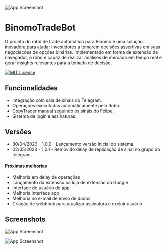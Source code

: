 ![App Screenshot](https://perfectpay-files.s3.us-east-2.amazonaws.com/app/img/plan/PPPB4GB0/pplqqbpreimageheaderpathcheckout_1200x300.jpg)

# BinomoTradeBot

O projeto do robô de trade automático para Binomo é uma solução inovadora para ajudar investidores a tomarem decisões assertivas em suas negociações de opções binárias. Implementado em forma de extensão de navegador, o robô é capaz de realizar análises de mercado em tempo real e gerar insights relevantes para a tomada de decisão.

[![MIT License](https://img.shields.io/badge/License-MIT-green.svg)](https://choosealicense.com/licenses/mit/) 
## Funcionalidades

- Integração com sala de sinais do Telegram.
- Operações executadas automáticamente pelo Robo. 
- CopyTrader manual seguindo os sinais do Felipe.
- Sistema de login e assinaturas.


## Versões

- 30/04/2023 - 1.0.0 - Lançamento versão inicial do sistema.
- 02/05/2023 - 1.0.1 - Removido delay de replicação de sinal no grupo do telegram.

#### Próximas melhorias

- Melhoria em delay de operações
- Lançamento da extensão na loja de extensão da Google
- Interface do usuário do app
- Melhoria interface app
- Melhoria no e-mail de envio de dados
- Criação de webhook para atualizar assinatura e excluir usuário


## Screenshots

![App Screenshot](https://lh3.googleusercontent.com/HMWyS_y9oQaEuisIo-dYxeM00ndS7JQlxNaarKJ7V2gyJJRaki5ub_8a2ZrXbjXf7-vBapHBfjjbqht-P9N3vAcuWB8=w640-h400-e365-rj-sc0x00ffffff)


![App Screenshot](https://lh3.googleusercontent.com/86OHtje6uEwM_-KqyKRf5r6O1YqS39Y8IGJNF9IN1GeIzvZ4xImAYjp_KMQbevqiSKK-qp57NEGsOdl7Y9KdJewr=w640-h400-e365-rj-sc0x00ffffff)

